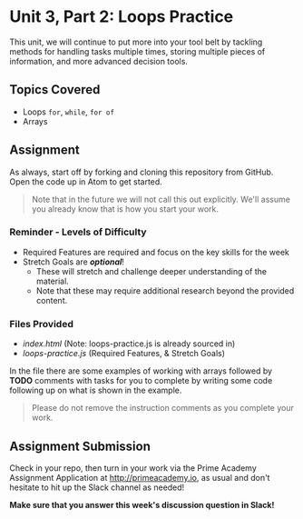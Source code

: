 # Unit 3, Part 2: Loops Practice

This unit, we will continue to put more into your tool belt by tackling methods for handling tasks multiple times, storing multiple pieces of information, and more advanced decision tools.

## Topics Covered

* Loops `for`, `while`, `for of`
* Arrays

## Assignment

As always, start off by forking and cloning this repository from GitHub. Open the code up in Atom to get started. 

> Note that in the future we will not call this out explicitly. We'll assume you already know that is how you start your work. 

### Reminder - Levels of Difficulty

- Required Features are required and focus on the key skills for the week
- Stretch Goals are __*optional*__!
  - These will stretch and challenge deeper understanding of the material.
  - Note that these may require additional research beyond the provided content. 

### Files Provided

- *index.html* (Note: loops-practice.js is already sourced in)
- *loops-practice.js* (Required Features, & Stretch Goals)

In the file there are some examples of working with arrays followed by __TODO__ comments with tasks for you to complete by writing some code following up on what is shown in the example. 

> Please do not remove the instruction comments as you complete your work. 


## Assignment Submission
Check in your repo, then turn in your work via the Prime Academy Assignment Application at http://primeacademy.io, as usual and don't hesitate to hit up the Slack channel as needed!

**Make sure that you answer this week's discussion question in Slack!**


